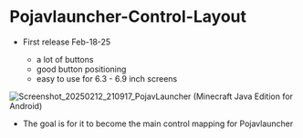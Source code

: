# Pojavlauncher-Control-Layout

* First release Feb-18-25

  - a lot of buttons
  - good button positioning
  - easy to use for 6.3 - 6.9 inch screens


![Screenshot_20250212_210917_PojavLauncher (Minecraft Java Edition for Android)](https://github.com/user-attachments/assets/78d3684f-cfe1-4e92-827f-474e4a11e625)

* The goal is for it to become the main control mapping for Pojavlauncher
